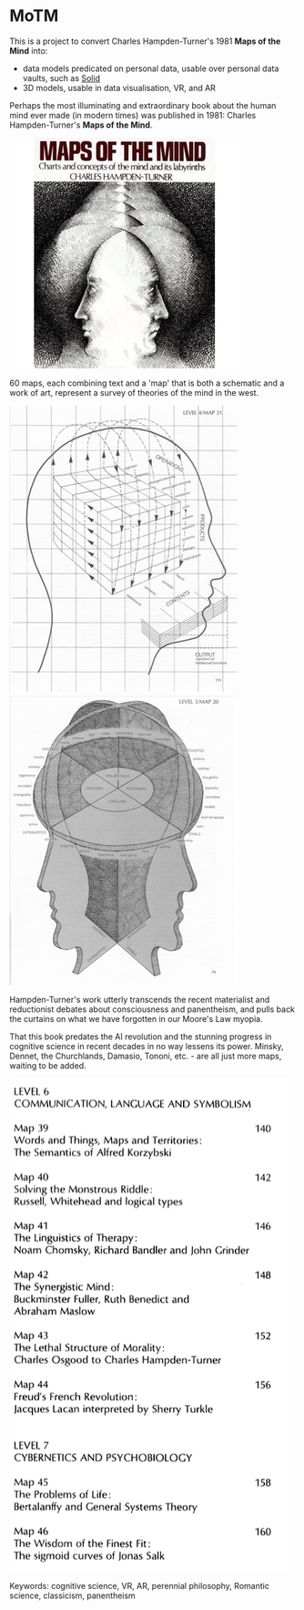 
# MoTM

This is a project to convert Charles Hampden-Turner's 1981 **Maps of the Mind** into:

- data models predicated on personal data, usable over personal data vaults, such as [Solid](https://solidproject.org) 
- 3D models, usable in data visualisation, VR, and AR 

Perhaps the most illuminating and extraordinary book about the human mind ever made (in modern times) was published in 1981: Charles Hampden-Turner's **Maps of the Mind**.
<br/>

![](images/motm_cover.jpg)

60 maps, each combining text and a 'map' that is both a schematic and a work of art, represent a survey of theories of the mind in the west. 
<br/>

![](images/motm_4_31.png)
![](images/motm_3_20.png)

Hampden-Turner's work utterly transcends the recent materialist and reductionist debates about consciousness and panentheism, and pulls back the curtains on what we have forgotten in our Moore's Law myopia. 
 
That this book predates the AI revolution and the stunning progress in cognitive science in recent decades in no way lessens its power. Minsky, Dennet, the Churchlands, Damasio, Tononi, etc. - are all just more maps, waiting to be added. 
<br/>

![](images/motm_contents_det_a.png)

Keywords: cognitive science, VR, AR, perennial philosophy, Romantic science, classicism, panentheism





